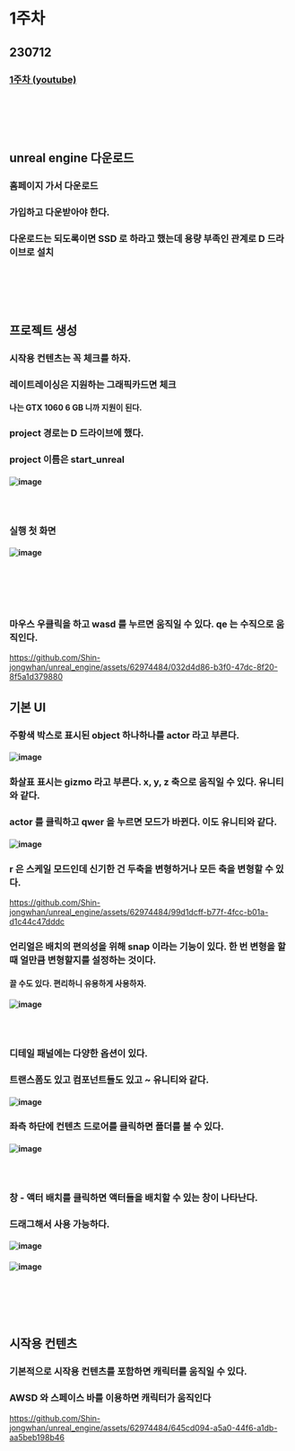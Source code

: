 # 1주차
## 230712
### [1주차 (youtube)](https://www.youtube.com/watch?v=eT-uLb-tVIM&t=204s)
### <br/><br/><br/>

## unreal engine 다운로드
### 홈페이지 가서 다운로드
### 가입하고 다운받아야 한다.
### 다운로드는 되도록이면 SSD 로 하라고 했는데 용량 부족인 관계로 D 드라이브로 설치
### <br/><br/><br/>

## 프로젝트 생성
### 시작용 컨텐츠는 꼭 체크를 하자.
### 레이트레이싱은 지원하는 그래픽카드면 체크
#### 나는 GTX 1060 6 GB 니까 지원이 된다.
### project 경로는 D 드라이브에 했다.
### project 이름은 start_unreal
#### ![image](https://github.com/Shin-jongwhan/unreal_engine/assets/62974484/3782fe22-0eb5-4124-a408-6c7f8c66a537)
### <br/>

### 실행 첫 화면
#### ![image](https://github.com/Shin-jongwhan/unreal_engine/assets/62974484/de7f97b1-0def-4ddc-a524-19c810a4e8f8)
### <br/><br/><br/>

### 마우스 우클릭을 하고 wasd 를 누르면 움직일 수 있다. qe 는 수직으로 움직인다.
https://github.com/Shin-jongwhan/unreal_engine/assets/62974484/032d4d86-b3f0-47dc-8f20-8f5a1d379880

## 기본 UI
### 주황색 박스로 표시된 object 하나하나를 actor 라고 부른다.
#### ![image](https://github.com/Shin-jongwhan/unreal_engine/assets/62974484/8067adce-5c08-4020-833a-82cca68f1166)
### 화살표 표시는 gizmo 라고 부른다. x, y, z 축으로 움직일 수 있다. 유니티와 같다.
### actor 를 클릭하고 qwer 을 누르면 모드가 바뀐다. 이도 유니티와 같다.
#### ![image](https://github.com/Shin-jongwhan/unreal_engine/assets/62974484/4a5cc67c-9bc1-4151-a12d-0677228896d0)
### r 은 스케일 모드인데 신기한 건 두축을 변형하거나 모든 축을 변형할 수 있다.
https://github.com/Shin-jongwhan/unreal_engine/assets/62974484/99d1dcff-b77f-4fcc-b01a-d1c44c47dddc
### 언리얼은 배치의 편의성을 위해 snap 이라는 기능이 있다. 한 번 변형을 할 때 얼만큼 변형할지를 설정하는 것이다.
#### 끌 수도 있다. 편리하니 유용하게 사용하자.
#### ![image](https://github.com/Shin-jongwhan/unreal_engine/assets/62974484/96315cfe-7c39-4535-90fe-e76cc51c7e9d)
### <br/>

### 디테일 패널에는 다양한 옵션이 있다.
### 트랜스폼도 있고 컴포넌트들도 있고 ~ 유니티와 같다.
#### ![image](https://github.com/Shin-jongwhan/unreal_engine/assets/62974484/c0bbb574-4fdc-4b79-92e0-54c777d49b12)
### 좌측 하단에 컨텐츠 드로어를 클릭하면 폴더를 볼 수 있다.
#### ![image](https://github.com/Shin-jongwhan/unreal_engine/assets/62974484/907ac0ef-600e-4e0a-8949-1201af119d5e)
### <br/>

### 창 - 액터 배치를 클릭하면 액터들을 배치할 수 있는 창이 나타난다.
### 드래그해서 사용 가능하다.
#### ![image](https://github.com/Shin-jongwhan/unreal_engine/assets/62974484/7d75f1de-8755-4c93-bb95-5e3895bc5bc7)
#### ![image](https://github.com/Shin-jongwhan/unreal_engine/assets/62974484/8a08c4ff-ef2e-469a-ba61-fa9f7de39bbb)
### <br/><br/><br/>

## 시작용 컨텐츠
### 기본적으로 시작용 컨텐츠를 포함하면 캐릭터를 움직일 수 있다.
### AWSD 와 스페이스 바를 이용하면 캐릭터가 움직인다
https://github.com/Shin-jongwhan/unreal_engine/assets/62974484/645cd094-a5a0-44f6-a1db-aa5beb198b46
### <br/>


